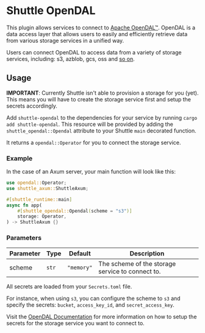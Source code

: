 # Shuttle OpenDAL

This plugin allows services to connect to [Apache OpenDAL™](https://github.com/apache/opendal). OpenDAL is a data access layer that allows users to easily and efficiently retrieve data from various storage services in a unified way.

Users can connect OpenDAL to access data from a variety of storage services, including: s3, azblob, gcs, oss and [so on](https://opendal.apache.org/docs/rust/opendal/services/index.html).

## Usage

**IMPORTANT**: Currently Shuttle isn't able to provision a storage for you (yet). This means you will have to create the storage service first and setup the secrets accordingly.

Add `shuttle-opendal` to the dependencies for your service by running `cargo add shuttle-opendal`.
This resource will be provided by adding the `shuttle_opendal::Opendal` attribute to your Shuttle `main` decorated function.

It returns a `opendal::Operator` for you to connect the storage service.

### Example

In the case of an Axum server, your main function will look like this:

```rust
use opendal::Operator;
use shuttle_axum::ShuttleAxum;

#[shuttle_runtime::main]
async fn app(
    #[shuttle_opendal::Opendal(scheme = "s3")]
    storage: Operator,
) -> ShuttleAxum {}
```

### Parameters

| Parameter | Type  | Default    | Description                                      |
|-----------|-------|------------|--------------------------------------------------|
| scheme    | `str` | `"memory"` | The scheme of the storage service to connect to. |

All secrets are loaded from your `Secrets.toml` file.

For instance, when using `s3`, you can configure the scheme to `s3` and specify the secrets: `bucket`, `access_key_id`, and `secret_access_key`.

Visit the [OpenDAL Documentation](https://opendal.apache.org/docs/rust/opendal/services/index.html) for more information on how to setup the secrets for the storage service you want to connect to.

